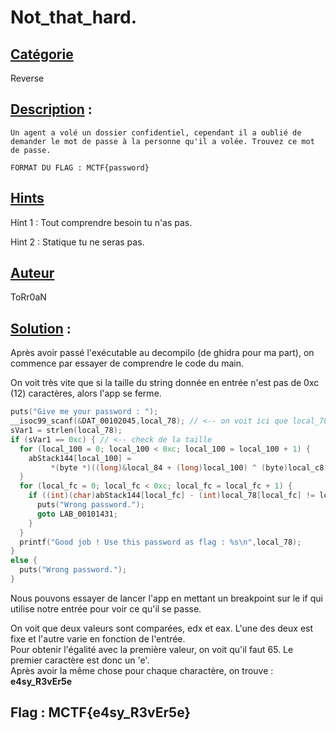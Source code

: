 # **Not_that_hard**.
## <u>**Catégorie**</u>

Reverse

## <u>**Description**</u> :

```
Un agent a volé un dossier confidentiel, cependant il a oublié de demander le mot de passe à la personne qu'il a volée. Trouvez ce mot de passe.

FORMAT DU FLAG : MCTF{password}
```

## <u>Hints</u> 

Hint 1 : Tout comprendre besoin tu n'as pas.

Hint 2 : Statique tu ne seras pas.

## <u>Auteur</u> 

ToRr0aN

## <u>Solution</u> :

Après avoir passé l'exécutable au decompilo (de ghidra pour ma part), on commence par essayer de comprendre le code du main.

On voit très vite que si la taille du string donnée en entrée n'est pas de 0xc (12) caractères,  alors l'app se ferme.

```c
puts("Give me your password : ");
__isoc99_scanf(&DAT_00102045,local_78); // <-- on voit ici que local_78 est l'entrée que l'on fournit
sVar1 = strlen(local_78);
if (sVar1 == 0xc) { // <-- check de la taille
  for (local_100 = 0; local_100 < 0xc; local_100 = local_100 + 1) {
    abStack144[local_100] =
         *(byte *)((long)&local_84 + (long)local_100) ^ (byte)local_c8[local_100];
  }
  for (local_fc = 0; local_fc < 0xc; local_fc = local_fc + 1) {
    if ((int)(char)abStack144[local_fc] - (int)local_78[local_fc] != local_f8[local_fc]) { // <-- on voit ici que la valeur entrée est utilisée pour une comparaison qui, si elle est réussit nous permet de passer le if et de valider le flag.
      puts("Wrong password.");
      goto LAB_00101431;
    }
  }
  printf("Good job ! Use this password as flag : %s\n",local_78);
}
else {
  puts("Wrong password.");
}
```


Nous pouvons essayer de lancer l'app en mettant un breakpoint sur le if qui utilise notre entrée pour voir ce qu'il se passe.

On voit que deux valeurs sont comparées, edx et eax. L'une des deux est fixe et l'autre varie en fonction de l'entrée.  
Pour obtenir l'égalité avec la première valeur, on voit qu'il faut 65. Le premier caractère est donc un 'e'.   
Après avoir la même chose pour chaque charactère, on trouve : **e4sy_R3vEr5e**

## **Flag : MCTF{e4sy_R3vEr5e}**
